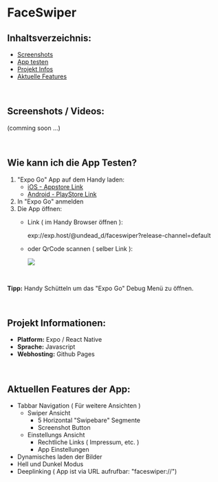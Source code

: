 # FaceSwiper


## Inhaltsverzeichnis:

- [Screenshots](#screenshots)
- [App testen](#wie-kann-ich-die-app-testen)
- [Projekt Infos](#projekt-informationen)
- [Aktuelle Features](#aktuellen-features-der-app)


&nbsp; &nbsp;


## Screenshots / Videos:

(comming soon ...)
<img src="" />
<img src="" />
<img src="" />


&nbsp; &nbsp;


## Wie kann ich die App Testen?

1. "Expo Go" App auf dem Handy laden:
    - [iOS - Appstore Link](https://apps.apple.com/de/app/expo-go/id982107779)
    - [Android - PlayStore Link](https://play.google.com/store/apps/details?id=host.exp.exponent&hl=de&gl=US&pli=1)
2. In "Expo Go" anmelden
3. Die App öffnen:
    - Link ( im Handy Browser öffnen ): 
        
        exp://exp.host/@undead_d/faceswiper?release-channel=default
    - oder QrCode scannen ( selber Link ):
        
        <img src="http://api.qrserver.com/v1/create-qr-code/?color=000000&amp;bgcolor=FFFFFF&amp;data=exp%3A%2F%2Fexp.host%2F%40undead_d%2Ffaceswiper%3Frelease-channel%3Ddefault&amp;qzone=0&amp;margin=0&amp;size=200x400&amp;ecc=L" />

&nbsp;

<strong>Tipp:</strong> Handy Schütteln um das "Expo Go" Debug Menü zu öffnen.


&nbsp; &nbsp;


## Projekt Informationen:
- <strong>Platform:</strong> Expo / React Native
- <strong>Sprache:</strong> Javascript
- <strong>Webhosting:</strong> Github Pages


&nbsp; &nbsp;


## Aktuellen Features der App:
- Tabbar Navigation ( Für weitere Ansichten )
    - Swiper Ansicht
        - 5 Horizontal "Swipebare" Segmente
        - Screenshot Button
    - Einstellungs Ansicht
        - Rechtliche Links ( Impressum, etc. )
        - App Einstellungen
- Dynamisches laden der Bilder
- Hell und Dunkel Modus
- Deeplinking ( App ist via URL aufrufbar: "faceswiper://")